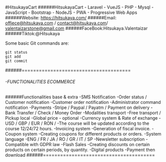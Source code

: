 #HitsukayaCart
######HitsukayaCart - Laravel - VueJS - PHP - Mysql - JavaScript - Bootstrap - NodeJS - PWA - Progressive Web Apps
######Website: https://hitsukaya.com/
######Email: offiece@hitsukaya.com / contact@hitsukaya.com/ valentaizarstone@gmail.com
######FaceBook:Hitsukaya.Valentaizar
######Tiktok:@Hitsukaya

Some basic Git commands are:
```
git status
git add
git commit
```

######======================================
###### -FUNCTIONALITIES ECOMMERCE
######Functionalities base & extra
-SMS Notification
    -Order status / Customer notification
    -Customer order notification
    -Administrator command notification
-Payments
    -Stripe / Paypal / Payatm / Payment on delivery
    -Bank Transfer / Check / Money Order
-Modalities transport
    -Free transport / Pickup local
    -Global price - optional
-Currency system & Rate of exchange
    -USD / GBP / EUR / RON /
-The course will be updated according to the course 12/24/72 hours.
-Invoicing system
    -Generation of fiscal invoice.
-Coupon system
    -Creating coupons for different products or orders.
-System language
    -ENG / FR / JA / RO / GR / IT / SP
-Newsletter subscription
-Compatible with GDPR law
-Flash Sales
    -Creating discounts on certain products on certain periods, by quantity.
-Digital products
    -Payment then download
######=======================================
